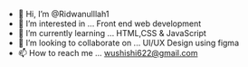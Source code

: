 - 👋 Hi, I’m @Ridwanulllah1
- 👀 I’m interested in ... Front end web development
- 🌱 I’m currently learning ... HTML,CSS & JavaScript
- 💞️ I’m looking to collaborate on ... UI/UX Design using figma
- 📫 How to reach me ... wushishi622@gmail.com

<!---
Ridwanulllah1/Ridwanulllah1 is a ✨ special ✨ repository because its `README.md` (this file) appears on your GitHub profile.
You can click the Preview link to take a look at your changes.
--->
